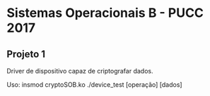 <h1>Sistemas Operacionais B - PUCC 2017</h1>
<h2>Projeto 1</h2>

Driver de dispositivo capaz de criptografar dados.

Uso:
insmod cryptoSOB.ko
./device_test [operação] [dados]

